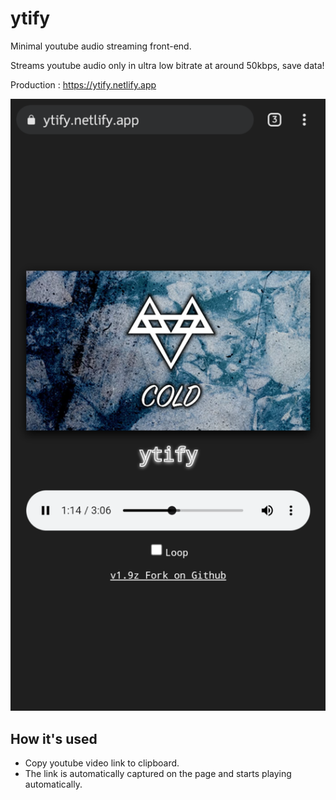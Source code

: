 # ytify
Minimal youtube audio streaming front-end.

Streams youtube audio only in ultra low bitrate at around 50kbps, save data!

Production : https://ytify.netlify.app

![](screenshot.png)

## How it's used
- Copy youtube video link to clipboard.
- The link is automatically captured on the page and starts playing automatically.
